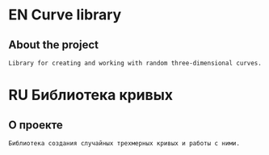 # EN Curve library
## About the project
    Library for creating and working with random three-dimensional curves.

# RU Библиотека кривых 
## О проекте
    Библиотека создания случайных трехмерных кривых и работы с ними.

